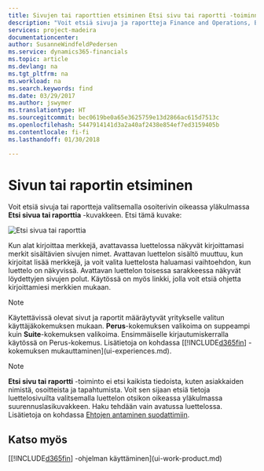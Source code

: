 ```yaml
---
title: Sivujen tai raporttien etsiminen Etsi sivu tai raportti -toiminnolla | Microsoft Docs
description: "Voit etsiä sivuja ja raportteja Finance and Operations, Business editionissa Etsi sivu tai raportti -toiminnolla."
services: project-madeira
documentationcenter: 
author: SusanneWindfeldPedersen
ms.service: dynamics365-financials
ms.topic: article
ms.devlang: na
ms.tgt_pltfrm: na
ms.workload: na
ms.search.keywords: find
ms.date: 03/29/2017
ms.author: jswymer
ms.translationtype: HT
ms.sourcegitcommit: bec0619be0a65e3625759e13d2866ac615d7513c
ms.openlocfilehash: 5447914141d3a2a40af2438e854ef7ed3159405b
ms.contentlocale: fi-fi
ms.lasthandoff: 01/30/2018

---
```

# <a name="searching-for-a-page-or-report"></a>Sivun tai raportin etsiminen
Voit etsiä sivuja tai raportteja valitsemalla osoiterivin oikeassa yläkulmassa **Etsi sivua tai raporttia** -kuvakkeen. Etsi tämä kuvake:

![Etsi sivua tai raporttia](media/ui-search/search.png "Etsi sivua tai raporttia")

Kun alat kirjoittaa merkkejä, avattavassa luettelossa näkyvät kirjoittamasi merkit sisältävien sivujen nimet. Avattavan luettelon sisältö muuttuu, kun kirjoitat lisää merkkejä, ja voit valita luettelosta haluamasi vaihtoehdon, kun luettelo on näkyvissä. Avattavan luettelon toisessa sarakkeessa näkyvät löydettyjen sivujen polut. Käytössä on myös linkki, jolla voit etsiä ohjetta kirjoittamiesi merkkien mukaan.

> [!NOTE]  
>   Käytettävissä olevat sivut ja raportit määräytyvät yritykselle valitun käyttäjäkokemuksen mukaan. **Perus**-kokemuksen valikoima on suppeampi kuin **Suite**-kokemuksen valikoima. Ensimmäiselle kirjautumiskerralla käytössä on Perus-kokemus. Lisätietoja on kohdassa [[!INCLUDE[d365fin](includes/d365fin_md.md)] -kokemuksen mukauttaminen](ui-experiences.md).

> [!NOTE]  
>   **Etsi sivu tai raportti** -toiminto ei etsi kaikista tiedoista, kuten asiakkaiden nimistä, osoitteista ja tapahtumista. Voit sen sijaan etsiä tietoja luettelosivuilta valitsemalla luettelon otsikon oikeassa yläkulmassa suurennuslasikuvakkeen. Haku tehdään vain avatussa luettelossa. Lisätietoja on kohdassa [Ehtojen antaminen suodattimiin](ui-enter-criteria-filters.md).

## <a name="see-also"></a>Katso myös
[[!INCLUDE[d365fin](includes/d365fin_md.md)] -ohjelman käyttäminen](ui-work-product.md)

